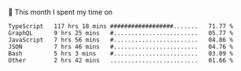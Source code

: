 📅 This month I spent my time on

<!--START_SECTION:waka-->

```text
TypeScript   117 hrs 18 mins ##################.......   71.77 %
GraphQL      9 hrs 25 mins   #........................   05.77 %
JavaScript   7 hrs 56 mins   #........................   04.86 %
JSON         7 hrs 46 mins   #........................   04.76 %
Bash         5 hrs 3 mins    #........................   03.09 %
Other        2 hrs 42 mins   .........................   01.66 %
```

<!--END_SECTION:waka-->
